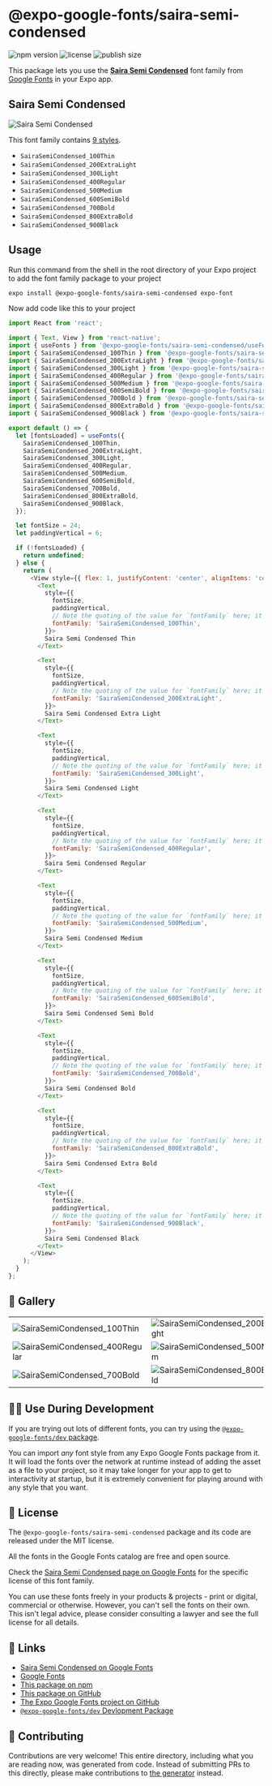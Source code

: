 # @expo-google-fonts/saira-semi-condensed

![npm version](https://flat.badgen.net/npm/v/@expo-google-fonts/saira-semi-condensed)
![license](https://flat.badgen.net/github/license/expo/google-fonts)
![publish size](https://flat.badgen.net/packagephobia/install/@expo-google-fonts/saira-semi-condensed)

This package lets you use the [**Saira Semi Condensed**](https://fonts.google.com/specimen/Saira+Semi+Condensed) font family from [Google Fonts](https://fonts.google.com/) in your Expo app.

## Saira Semi Condensed

![Saira Semi Condensed](./font-family.png)

This font family contains [9 styles](#-gallery).

- `SairaSemiCondensed_100Thin`
- `SairaSemiCondensed_200ExtraLight`
- `SairaSemiCondensed_300Light`
- `SairaSemiCondensed_400Regular`
- `SairaSemiCondensed_500Medium`
- `SairaSemiCondensed_600SemiBold`
- `SairaSemiCondensed_700Bold`
- `SairaSemiCondensed_800ExtraBold`
- `SairaSemiCondensed_900Black`

## Usage

Run this command from the shell in the root directory of your Expo project to add the font family package to your project
```sh
expo install @expo-google-fonts/saira-semi-condensed expo-font
```

Now add code like this to your project
```js
import React from 'react';

import { Text, View } from 'react-native';
import { useFonts } from '@expo-google-fonts/saira-semi-condensed/useFonts';
import { SairaSemiCondensed_100Thin } from '@expo-google-fonts/saira-semi-condensed/100Thin';
import { SairaSemiCondensed_200ExtraLight } from '@expo-google-fonts/saira-semi-condensed/200ExtraLight';
import { SairaSemiCondensed_300Light } from '@expo-google-fonts/saira-semi-condensed/300Light';
import { SairaSemiCondensed_400Regular } from '@expo-google-fonts/saira-semi-condensed/400Regular';
import { SairaSemiCondensed_500Medium } from '@expo-google-fonts/saira-semi-condensed/500Medium';
import { SairaSemiCondensed_600SemiBold } from '@expo-google-fonts/saira-semi-condensed/600SemiBold';
import { SairaSemiCondensed_700Bold } from '@expo-google-fonts/saira-semi-condensed/700Bold';
import { SairaSemiCondensed_800ExtraBold } from '@expo-google-fonts/saira-semi-condensed/800ExtraBold';
import { SairaSemiCondensed_900Black } from '@expo-google-fonts/saira-semi-condensed/900Black';

export default () => {
  let [fontsLoaded] = useFonts({
    SairaSemiCondensed_100Thin,
    SairaSemiCondensed_200ExtraLight,
    SairaSemiCondensed_300Light,
    SairaSemiCondensed_400Regular,
    SairaSemiCondensed_500Medium,
    SairaSemiCondensed_600SemiBold,
    SairaSemiCondensed_700Bold,
    SairaSemiCondensed_800ExtraBold,
    SairaSemiCondensed_900Black,
  });

  let fontSize = 24;
  let paddingVertical = 6;

  if (!fontsLoaded) {
    return undefined;
  } else {
    return (
      <View style={{ flex: 1, justifyContent: 'center', alignItems: 'center' }}>
        <Text
          style={{
            fontSize,
            paddingVertical,
            // Note the quoting of the value for `fontFamily` here; it expects a string!
            fontFamily: 'SairaSemiCondensed_100Thin',
          }}>
          Saira Semi Condensed Thin
        </Text>

        <Text
          style={{
            fontSize,
            paddingVertical,
            // Note the quoting of the value for `fontFamily` here; it expects a string!
            fontFamily: 'SairaSemiCondensed_200ExtraLight',
          }}>
          Saira Semi Condensed Extra Light
        </Text>

        <Text
          style={{
            fontSize,
            paddingVertical,
            // Note the quoting of the value for `fontFamily` here; it expects a string!
            fontFamily: 'SairaSemiCondensed_300Light',
          }}>
          Saira Semi Condensed Light
        </Text>

        <Text
          style={{
            fontSize,
            paddingVertical,
            // Note the quoting of the value for `fontFamily` here; it expects a string!
            fontFamily: 'SairaSemiCondensed_400Regular',
          }}>
          Saira Semi Condensed Regular
        </Text>

        <Text
          style={{
            fontSize,
            paddingVertical,
            // Note the quoting of the value for `fontFamily` here; it expects a string!
            fontFamily: 'SairaSemiCondensed_500Medium',
          }}>
          Saira Semi Condensed Medium
        </Text>

        <Text
          style={{
            fontSize,
            paddingVertical,
            // Note the quoting of the value for `fontFamily` here; it expects a string!
            fontFamily: 'SairaSemiCondensed_600SemiBold',
          }}>
          Saira Semi Condensed Semi Bold
        </Text>

        <Text
          style={{
            fontSize,
            paddingVertical,
            // Note the quoting of the value for `fontFamily` here; it expects a string!
            fontFamily: 'SairaSemiCondensed_700Bold',
          }}>
          Saira Semi Condensed Bold
        </Text>

        <Text
          style={{
            fontSize,
            paddingVertical,
            // Note the quoting of the value for `fontFamily` here; it expects a string!
            fontFamily: 'SairaSemiCondensed_800ExtraBold',
          }}>
          Saira Semi Condensed Extra Bold
        </Text>

        <Text
          style={{
            fontSize,
            paddingVertical,
            // Note the quoting of the value for `fontFamily` here; it expects a string!
            fontFamily: 'SairaSemiCondensed_900Black',
          }}>
          Saira Semi Condensed Black
        </Text>
      </View>
    );
  }
};

```

## 🔡 Gallery


||||
|-|-|-|
|![SairaSemiCondensed_100Thin](.//100Thin/SairaSemiCondensed_100Thin.ttf.png)|![SairaSemiCondensed_200ExtraLight](.//200ExtraLight/SairaSemiCondensed_200ExtraLight.ttf.png)|![SairaSemiCondensed_300Light](.//300Light/SairaSemiCondensed_300Light.ttf.png)||
|![SairaSemiCondensed_400Regular](.//400Regular/SairaSemiCondensed_400Regular.ttf.png)|![SairaSemiCondensed_500Medium](.//500Medium/SairaSemiCondensed_500Medium.ttf.png)|![SairaSemiCondensed_600SemiBold](.//600SemiBold/SairaSemiCondensed_600SemiBold.ttf.png)||
|![SairaSemiCondensed_700Bold](.//700Bold/SairaSemiCondensed_700Bold.ttf.png)|![SairaSemiCondensed_800ExtraBold](.//800ExtraBold/SairaSemiCondensed_800ExtraBold.ttf.png)|![SairaSemiCondensed_900Black](.//900Black/SairaSemiCondensed_900Black.ttf.png)||


## 👩‍💻 Use During Development

If you are trying out lots of different fonts, you can try using the [`@expo-google-fonts/dev` package](https://github.com/expo/google-fonts/tree/master/font-packages/dev#readme).

You can import *any* font style from any Expo Google Fonts package from it. It will load the fonts
over the network at runtime instead of adding the asset as a file to your project, so it may take longer
for your app to get to interactivity at startup, but it is extremely convenient
for playing around with any style that you want.

## 📖 License

The `@expo-google-fonts/saira-semi-condensed` package and its code are released under the MIT license.

All the fonts in the Google Fonts catalog are free and open source.

Check the [Saira Semi Condensed page on Google Fonts](https://fonts.google.com/specimen/Saira+Semi+Condensed) for the specific license of this font family.

You can use these fonts freely in your products & projects - print or digital, commercial or otherwise. However, you can't sell the fonts on their own. This isn't legal advice, please consider consulting a lawyer and see the full license for all details.

## 🔗 Links

- [Saira Semi Condensed on Google Fonts](https://fonts.google.com/specimen/Saira+Semi+Condensed)
- [Google Fonts](https://fonts.google.com/)
- [This package on npm](https://www.npmjs.com/package/@expo-google-fonts/saira-semi-condensed)
- [This package on GitHub](https://github.com/expo/google-fonts/tree/master/font-packages/saira-semi-condensed)
- [The Expo Google Fonts project on GitHub](https://github.com/expo/google-fonts)
- [`@expo-google-fonts/dev` Devlopment Package](https://github.com/expo/google-fonts/tree/master/font-packages/dev)

## 🤝 Contributing

Contributions are very welcome! This entire directory, including what you are reading now, was generated from code. Instead of submitting PRs to this directly, please make contributions to [the generator](https://github.com/expo/google-fonts/tree/master/packages/generator) instead.
